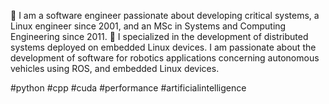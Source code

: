 🌱 I am a software engineer passionate about developing critical systems, a Linux engineer since 2001, and an MSc in Systems and Computing Engineering since 2011. 🔭 I specialized in the development of distributed systems deployed on embedded Linux devices.  I am passionate about the development of software for robotics applications concerning autonomous vehicles using ROS, and embedded Linux devices.

#python #cpp #cuda #performance #artificialintelligence

